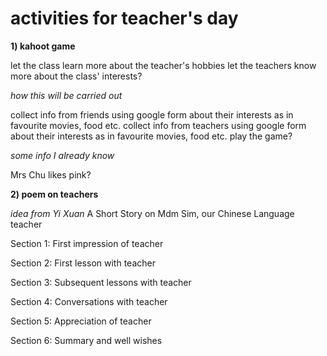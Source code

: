 # activities for teacher's day
**1) kahoot game**

let the class learn more about the teacher's hobbies
let the teachers know more about the class' interests?


_how this will be carried out_

collect info from friends using google form about their interests as in favourite movies, food etc.
collect info from teachers using google form about their interests as in favourite movies, food etc.
play the game?

*some info I already know*

Mrs Chu likes pink?


**2) poem on teachers**


*idea from Yi Xuan*
A Short Story on Mdm Sim, our Chinese Language teacher

Section 1: First impression of teacher

Section 2: First lesson with teacher

Section 3: Subsequent lessons with teacher

Section 4: Conversations with teacher

Section 5: Appreciation of teacher

Section 6: Summary and well wishes
